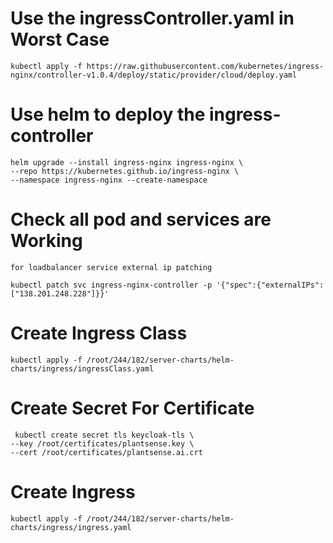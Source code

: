 # Use the ingressController.yaml in Worst Case

    kubectl apply -f https://raw.githubusercontent.com/kubernetes/ingress-nginx/controller-v1.0.4/deploy/static/provider/cloud/deploy.yaml

# Use helm to deploy the ingress-controller
    helm upgrade --install ingress-nginx ingress-nginx \
    --repo https://kubernetes.github.io/ingress-nginx \
    --namespace ingress-nginx --create-namespace

# Check all pod and services are Working
    for loadbalancer service external ip patching

    kubectl patch svc ingress-nginx-controller -p '{"spec":{"externalIPs":["138.201.248.228"]}}'

# Create Ingress Class
    kubectl apply -f /root/244/182/server-charts/helm-charts/ingress/ingressClass.yaml

# Create Secret For Certificate
     kubectl create secret tls keycloak-tls \
    --key /root/certificates/plantsense.key \
    --cert /root/certificates/plantsense.ai.crt

# Create Ingress
    kubectl apply -f /root/244/182/server-charts/helm-charts/ingress/ingress.yaml

